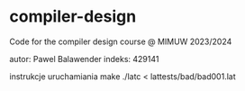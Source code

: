 # compiler-design
Code for the compiler design course @ MIMUW 2023/2024

autor: Pawel Balawender
indeks: 429141

instrukcje uruchamiania
make
./latc < lattests/bad/bad001.lat
